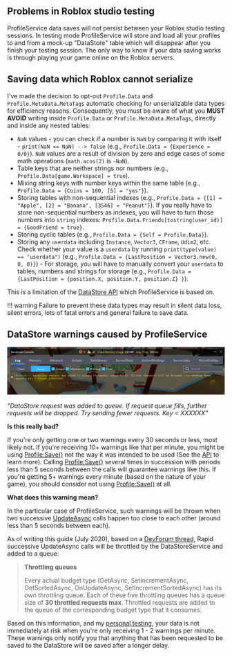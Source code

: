 ## Problems in Roblox studio testing

ProfileService data saves will not persist between your Roblox studio testing sessions. In testing mode ProfileService will store and load all your profiles to and from a mock-up "DataStore" table which will disappear after you finish your testing session. The only way to know if your data saving works is through playing your game online on the Roblox servers.

## Saving data which Roblox cannot serialize

I've made the decision to opt-out `Profile.Data` and `Profile.MetaData.MetaTags` automatic checking
for unserializable data types for efficiency reasons. Consequently, you must be aware of what you
**MUST AVOID** writing inside `Profile.Data` or `Profile.MetaData.MetaTags`, directly and inside any nested tables:

- `NaN` values - you can check if a number is `NaN` by comparing it with itself - `print(NaN == NaN) --> false` (e.g., `Profile.Data = {Experience = 0/0}`). `NaN` values are a result of division by zero and edge cases of some math operations (`math.acos(2)` is `-NaN`).
- Table keys that are neither strings nor numbers (e.g., `Profile.Data[game.Workspace] = true`).
- Mixing string keys with number keys within the same table (e.g., `Profile.Data = {Coins = 100, [5] = "yes"}`).
- Storing tables with non-sequential indexes (e.g., `Profile.Data = {[1] = "Apple", [2] = "Banana", [3546] = "Peanut"}`). If you really have to store non-sequential numbers as indexes, you will have to turn those numbers into `string` indexes: `Profile.Data.Friends[tostring(user_id)] = {GoodFriend = true}`.
- Storing cyclic tables (e.g., `Profile.Data = {Self = Profile.Data}`).
- Storing any `userdata` including `Instance`, `Vector3`, `CFrame`, `Udim2`, etc. Check whether your value is a `userdata` by running `print(type(value) == "userdata")` (e.g., `Profile.Data = {LastPosition = Vector3.new(0, 0, 0)}`) - For storage, you will have to manually convert your `userdata` to tables, numbers and strings for storage (e.g., `Profile.Data = {LastPosition = {position.X, position.Y, position.Z} }`).

This is a limitation of the [DataStore API](https://developer.roblox.com/en-us/articles/Datastore-Errors) which ProfileService is based on.

!!! warning
    Failure to prevent these data types may result in silent data loss, silent errors, lots of fatal errors and general failure to save data.

## DataStore warnings caused by ProfileService

![DataStore warning example screenshot](images/DataStoreWarning.png)

_"DataStore request was added to queue. If request queue fills, further requests will be dropped.
Try sending fewer requests. Key = XXXXXX"_

**Is this really bad?**

If you're only getting one or two warnings every 30 seconds or less, most likely not. If you're receiving 10+ warnings like that per minute, you might be using [Profile:Save()](/ProfileService/api/#profilesave) not the way it was intended to be used (See the [API](/ProfileService/api/#profilesave) to learn more). Calling [Profile:Save()](/ProfileService/api/#profilesave) several times in succession with periods less than 5 seconds between the calls will guarantee warnings like this. If you're getting 5+ warnings every minute (based on the nature of your game), you should consider not using [Profile:Save()](/ProfileService/api/#profilesave) at all.

**What does this warning mean?**

In the particular case of ProfileService, such warnings will be thrown when two successive [UpdateAsync](https://developer.roblox.com/en-us/api-reference/function/GlobalDataStore/UpdateAsync) calls happen too close to each other (around less than 5 seconds between each).

As of writing this guide (July 2020), based on a [DevForum thread](https://devforum.roblox.com/t/details-on-datastoreservice-for-advanced-developers/175804), Rapid successive UpdateAsync calls will be throttled by the DataStoreService and added to a queue:

> **Throttling queues**
>
> Every actual budget type (GetAsync, SetIncrementAsync, GetSortedAsync, OnUpdateAsync, SetIncrementSortedAsync) has its own throttling queue. Each of these five throttling queues has a queue size of **30 throttled requests max**. Throttled requests are added to the queue of the corresponding budget type that it consumes.

Based on this information, and my [personal testing](https://github.com/MadStudioRoblox/ProfileService/blob/master/ProfileTest.lua), your data is not immediately at risk when you're only receiving 1 - 2 warnings per minute. These warnings only notify you that anything that has been requested to be saved to the DataStore will be saved after a longer delay.